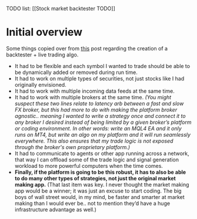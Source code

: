 TODO list: [[Stock market backtester TODO]]
# Initial overview
Some things copied over from [this](https://fxgears.com/index.php?threads/python-development-environment-jacks-technology-stack.1090/) post regarding the creation of a backtester + live trading algo. 
- It had to be flexible and each symbol I wanted to trade should be able to be dynamically added or removed during run time.
- It had to work on multiple types of securities, not just stocks like I had originally envisioned.
- It had to work with multiple incoming data feeds at the same time.
- It had to work with multiple brokers at the same time. _(You might suspect these two lines relate to latency arb between a fast and slow FX broker, but this had more to do with making the platform broker agnostic.. meaning I wanted to write a strategy once and connect it to any broker I desired instead of being limited by a given broker’s platform or coding environment. In other words: write an MQL4 EA and it only runs on MT4, but write an algo on my platform and it will run seamlessly everywhere. This also ensures that my trade logic is not exposed through the broker's own proprietary platform.)_
- It had to communicate to agents or other app running across a network, that way I can offload some of the trade logic and signal generation workload to more powerful computers when the time comes.
- **Finally, if the platform is going to be this robust, it has to also be able to do many other types of strategies, not just the original market making app.** (That last item was key. I never thought the market making app would be a winner; it was just an excuse to start coding. The big boys of wall street would, in my mind, be faster and smarter at market making than I would ever be.. not to mention they’d have a huge infrastructure advantage as well.)   

